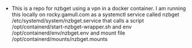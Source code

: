 - This is a repo for nzbget using a vpn in a docker container.  I am running this locally on rocky.gamull.com as a systemctl service called nzbget /etc/systemd/system/nzbget.service that calls a script  /opt/containerd/start-nzbget-wrapper.sh  and env /opt/containerd/env/nzbget.env and mount file /opt/containerd/mounts/nzbget.mounts